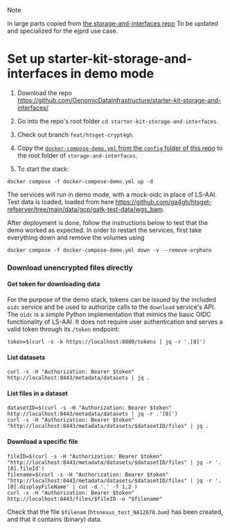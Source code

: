 > [!NOTE]
> In large parts copied from [the storage-and-interfaces repo](https://github.com/GenomicDataInfrastructure/starter-kit-storage-and-interfaces/blob/86d971294eb371189331c4898befe6dca8604b4b/README.md)
To be updated and specialized for the ejprd use case.
# Set up starter-kit-storage-and-interfaces in demo mode

1. Download the repo https://github.com/GenomicDataInfrastructure/starter-kit-storage-and-interfaces/
1. Go into the repo's root folder `cd starter-kit-storage-and-interfaces`.
1. Check out branch `feat/htsget-crypt4gh`.
1. Copy the [`docker-compose-demo.yml` from the `config` folder of this repo](config/docker-compose-demo.yml) to the root folder of `storage-and-interfaces`.

1. To start the stack:
```shell
docker compose -f docker-compose-demo.yml up -d
```

The services will run in demo mode, with a mock-oidc in place of LS-AAI.
Test data is loaded, loaded from here  https://github.com/ga4gh/htsget-refserver/tree/main/data/gcp/gatk-test-data/wgs_bam.

After deployment is done, follow the instructions below to test that the demo worked as expected.
In order to restart the services, first take everything down and remove the volumes using
```
docker compose -f docker-compose-demo.yml down -v --remove-orphans
```
### **Download unencrypted files directly**

#### Get token for downloading data

For the purpose of the demo stack, tokens can be issued by the included `oidc`
service and be used to authorize calls to the `download` service's API. The
`oidc` is a simple Python implementation that mimics the basic OIDC
functionality of LS-AAI. It does not require user authentication and serves a
valid token through its `/token` endpoint:

```shell
token=$(curl -s -k https://localhost:8080/tokens | jq -r '.[0]')
```

#### List datasets

```shell
curl -s -H "Authorization: Bearer $token" http://localhost:8443/metadata/datasets | jq .
```

#### List files in a dataset

```shell
datasetID=$(curl -s -H "Authorization: Bearer $token" http://localhost:8443/metadata/datasets | jq -r .'[0]')
curl -s -H "Authorization: Bearer $token" "http://localhost:8443/metadata/datasets/$datasetID/files" | jq .
```

#### Download a specific file

```shell
fileID=$(curl -s -H "Authorization: Bearer $token" "http://localhost:8443/metadata/datasets/$datasetID/files" | jq -r '.[0].fileId')
filename=$(curl -s -H "Authorization: Bearer $token" "http://localhost:8443/metadata/datasets/$datasetID/files" | jq -r '.[0].displayFileName' | cut -d '.' -f 1,2 )
curl -s -H "Authorization: Bearer $token" http://localhost:8443/files/$fileID -o "$filename"
```
Check that the file `$filenam` (`htsnexus_test_NA12878.bam`) has been created, and that it contains (binary) data.
